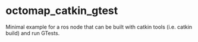 # octomap_catkin_gtest
Minimal example for a ros node that can be built with catkin tools (i.e. catkin build) and run GTests.
